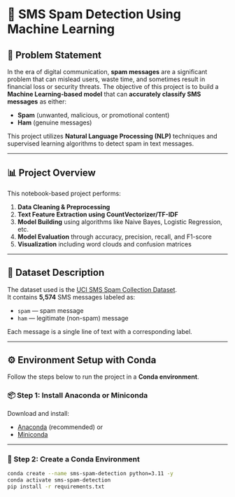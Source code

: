 # 📩 SMS Spam Detection Using Machine Learning

## 🧠 Problem Statement

In the era of digital communication, **spam messages** are a significant problem that can mislead users, waste time, and sometimes result in financial loss or security threats. The objective of this project is to build a **Machine Learning-based model** that can **accurately classify SMS messages** as either:

- **Spam** (unwanted, malicious, or promotional content)
- **Ham** (genuine messages)

This project utilizes **Natural Language Processing (NLP)** techniques and supervised learning algorithms to detect spam in text messages.

---

## 📊 Project Overview

This notebook-based project performs:

1. **Data Cleaning & Preprocessing**
2. **Text Feature Extraction using CountVectorizer/TF-IDF**
3. **Model Building** using algorithms like Naive Bayes, Logistic Regression, etc.
4. **Model Evaluation** through accuracy, precision, recall, and F1-score
5. **Visualization** including word clouds and confusion matrices

---

## 📁 Dataset Description

The dataset used is the [UCI SMS Spam Collection Dataset](https://archive.ics.uci.edu/ml/datasets/SMS+Spam+Collection).  
It contains **5,574** SMS messages labeled as:

- `spam` — spam message  
- `ham` — legitimate (non-spam) message  

Each message is a single line of text with a corresponding label.

---

## ⚙️ Environment Setup with Conda

Follow the steps below to run the project in a **Conda environment**.

### 📦 Step 1: Install Anaconda or Miniconda

Download and install:
- [Anaconda](https://www.anaconda.com/products/distribution) (recommended) or
- [Miniconda](https://docs.conda.io/en/latest/miniconda.html)

---

### 🧪 Step 2: Create a Conda Environment

```bash
conda create --name sms-spam-detection python=3.11 -y
conda activate sms-spam-detection
pip install -r requirements.txt